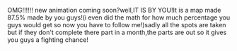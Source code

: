OMG!!!!!! new animation coming soon?well,IT IS BY YOU!It is a map made 87.5% made by you guys!(i even did the math for how much percentage you guys would get so now you have to follow me!)sadly all the spots are taken but if they don't complete there part in a month,the parts are out so it gives you guys a fighting chance!